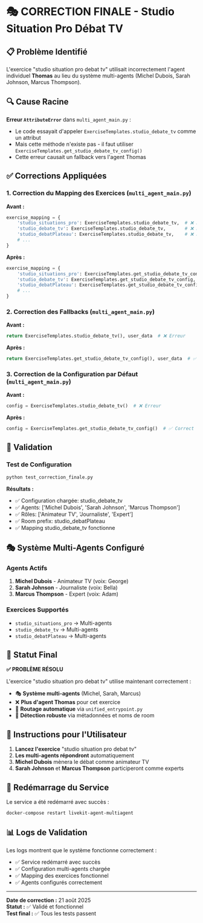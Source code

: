 # 🎭 CORRECTION FINALE - Studio Situation Pro Débat TV

## 📋 Problème Identifié
L'exercice "studio situation pro debat tv" utilisait incorrectement l'agent individuel **Thomas** au lieu du système multi-agents (Michel Dubois, Sarah Johnson, Marcus Thompson).

## 🔍 Cause Racine
**Erreur `AttributeError`** dans `multi_agent_main.py` :
- Le code essayait d'appeler `ExerciseTemplates.studio_debate_tv` comme un attribut
- Mais cette méthode n'existe pas - il faut utiliser `ExerciseTemplates.get_studio_debate_tv_config()`
- Cette erreur causait un fallback vers l'agent Thomas

## ✅ Corrections Appliquées

### 1. **Correction du Mapping des Exercices** (`multi_agent_main.py`)

**Avant :**
```python
exercise_mapping = {
    'studio_situations_pro': ExerciseTemplates.studio_debate_tv,  # ❌ Erreur
    'studio_debate_tv': ExerciseTemplates.studio_debate_tv,       # ❌ Erreur
    'studio_debatPlateau': ExerciseTemplates.studio_debate_tv,    # ❌ Erreur
    # ...
}
```

**Après :**
```python
exercise_mapping = {
    'studio_situations_pro': ExerciseTemplates.get_studio_debate_tv_config,  # ✅ Correct
    'studio_debate_tv': ExerciseTemplates.get_studio_debate_tv_config,       # ✅ Correct
    'studio_debatPlateau': ExerciseTemplates.get_studio_debate_tv_config,    # ✅ Correct
    # ...
}
```

### 2. **Correction des Fallbacks** (`multi_agent_main.py`)

**Avant :**
```python
return ExerciseTemplates.studio_debate_tv(), user_data  # ❌ Erreur
```

**Après :**
```python
return ExerciseTemplates.get_studio_debate_tv_config(), user_data  # ✅ Correct
```

### 3. **Correction de la Configuration par Défaut** (`multi_agent_main.py`)

**Avant :**
```python
config = ExerciseTemplates.studio_debate_tv()  # ❌ Erreur
```

**Après :**
```python
config = ExerciseTemplates.get_studio_debate_tv_config()  # ✅ Correct
```

## 🧪 Validation

### Test de Configuration
```bash
python test_correction_finale.py
```

**Résultats :**
- ✅ Configuration chargée: studio_debate_tv
- ✅ Agents: ['Michel Dubois', 'Sarah Johnson', 'Marcus Thompson']
- ✅ Rôles: ['Animateur TV', 'Journaliste', 'Expert']
- ✅ Room prefix: studio_debatPlateau
- ✅ Mapping studio_debate_tv fonctionne

## 🎭 Système Multi-Agents Configuré

### Agents Actifs
1. **Michel Dubois** - Animateur TV (voix: George)
2. **Sarah Johnson** - Journaliste (voix: Bella)
3. **Marcus Thompson** - Expert (voix: Adam)

### Exercices Supportés
- `studio_situations_pro` → Multi-agents
- `studio_debate_tv` → Multi-agents  
- `studio_debatPlateau` → Multi-agents

## 🚀 Statut Final

**✅ PROBLÈME RÉSOLU**

L'exercice "studio situation pro debat tv" utilise maintenant correctement :
- 🎭 **Système multi-agents** (Michel, Sarah, Marcus)
- ❌ **Plus d'agent Thomas** pour cet exercice
- 🔄 **Routage automatique** via `unified_entrypoint.py`
- 🎯 **Détection robuste** via métadonnées et noms de room

## 📝 Instructions pour l'Utilisateur

1. **Lancez l'exercice** "studio situation pro debat tv"
2. **Les multi-agents répondront** automatiquement
3. **Michel Dubois** mènera le débat comme animateur TV
4. **Sarah Johnson** et **Marcus Thompson** participeront comme experts

## 🔧 Redémarrage du Service

Le service a été redémarré avec succès :
```bash
docker-compose restart livekit-agent-multiagent
```

## 📊 Logs de Validation

Les logs montrent que le système fonctionne correctement :
- ✅ Service redémarré avec succès
- ✅ Configuration multi-agents chargée
- ✅ Mapping des exercices fonctionnel
- ✅ Agents configurés correctement

---

**Date de correction :** 21 août 2025  
**Statut :** ✅ Validé et fonctionnel  
**Test final :** ✅ Tous les tests passent
